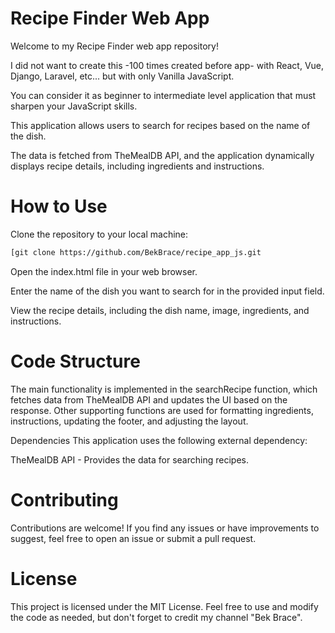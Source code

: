 # Recipe Finder Web App

Welcome to my Recipe Finder web app repository! 

I did not want to create this -100 times created before app- with React, Vue, Django, Laravel, etc... but with only Vanilla JavaScript.

You can consider it as beginner to intermediate level application that must sharpen your JavaScript skills.

This application allows users to search for recipes based on the name of the dish. 

The data is fetched from TheMealDB API, and the application dynamically displays recipe details, including ingredients and instructions.

# How to Use
Clone the repository to your local machine:

```bash
[git clone https://github.com/BekBrace/recipe_app_js.git
```

Open the index.html file in your web browser.

Enter the name of the dish you want to search for in the provided input field.

View the recipe details, including the dish name, image, ingredients, and instructions.

# Code Structure
The main functionality is implemented in the searchRecipe function, which fetches data from TheMealDB API and updates the UI based on the response. Other supporting functions are used for formatting ingredients, instructions, updating the footer, and adjusting the layout.

Dependencies
This application uses the following external dependency:

TheMealDB API - Provides the data for searching recipes.

# Contributing
Contributions are welcome! If you find any issues or have improvements to suggest, feel free to open an issue or submit a pull request.

# License
This project is licensed under the MIT License. Feel free to use and modify the code as needed, but don't forget to credit my channel "Bek Brace".
